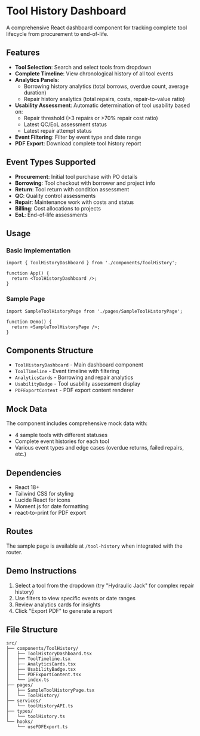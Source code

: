 # Tool History Dashboard

A comprehensive React dashboard component for tracking complete tool lifecycle from procurement to end-of-life.

## Features

- **Tool Selection**: Search and select tools from dropdown
- **Complete Timeline**: View chronological history of all tool events
- **Analytics Panels**: 
  - Borrowing history analytics (total borrows, overdue count, average duration)
  - Repair history analytics (total repairs, costs, repair-to-value ratio)
- **Usability Assessment**: Automatic determination of tool usability based on:
  - Repair threshold (>3 repairs or >70% repair cost ratio)
  - Latest QC/EoL assessment status
  - Latest repair attempt status
- **Event Filtering**: Filter by event type and date range
- **PDF Export**: Download complete tool history report

## Event Types Supported

- **Procurement**: Initial tool purchase with PO details
- **Borrowing**: Tool checkout with borrower and project info
- **Return**: Tool return with condition assessment
- **QC**: Quality control assessments
- **Repair**: Maintenance work with costs and status
- **Billing**: Cost allocations to projects
- **EoL**: End-of-life assessments

## Usage

### Basic Implementation
```tsx
import { ToolHistoryDashboard } from './components/ToolHistory';

function App() {
  return <ToolHistoryDashboard />;
}
```

### Sample Page
```tsx
import SampleToolHistoryPage from './pages/SampleToolHistoryPage';

function Demo() {
  return <SampleToolHistoryPage />;
}
```

## Components Structure

- `ToolHistoryDashboard` - Main dashboard component
- `ToolTimeline` - Event timeline with filtering
- `AnalyticsCards` - Borrowing and repair analytics
- `UsabilityBadge` - Tool usability assessment display
- `PDFExportContent` - PDF export content renderer

## Mock Data

The component includes comprehensive mock data with:
- 4 sample tools with different statuses
- Complete event histories for each tool
- Various event types and edge cases (overdue returns, failed repairs, etc.)

## Dependencies

- React 18+
- Tailwind CSS for styling
- Lucide React for icons
- Moment.js for date formatting
- react-to-print for PDF export

## Routes

The sample page is available at `/tool-history` when integrated with the router.

## Demo Instructions

1. Select a tool from the dropdown (try "Hydraulic Jack" for complex repair history)
2. Use filters to view specific events or date ranges
3. Review analytics cards for insights
4. Click "Export PDF" to generate a report

## File Structure

```
src/
├── components/ToolHistory/
│   ├── ToolHistoryDashboard.tsx
│   ├── ToolTimeline.tsx
│   ├── AnalyticsCards.tsx
│   ├── UsabilityBadge.tsx
│   ├── PDFExportContent.tsx
│   └── index.ts
├── pages/
│   ├── SampleToolHistoryPage.tsx
│   └── ToolHistory/
├── services/
│   └── toolHistoryAPI.ts
├── types/
│   └── toolHistory.ts
└── hooks/
    └── usePDFExport.ts
```